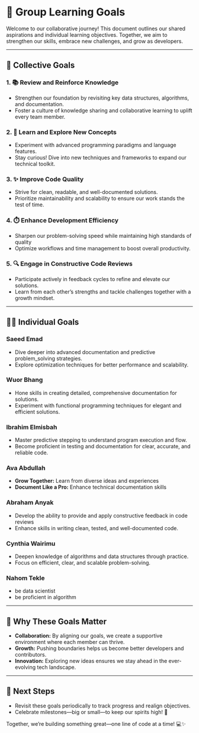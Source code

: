 # 🚀 Group Learning Goals  

Welcome to our collaborative journey! This document outlines our shared aspirations
 and individual learning objectives. Together, we aim to strengthen our skills,
  embrace new challenges, and grow as developers.  

---

## 🎯 **Collective Goals**  

### 1. **📚 Review and Reinforce Knowledge**  

- Strengthen our foundation by revisiting key data structures, algorithms, and
  documentation.  
- Foster a culture of knowledge sharing and collaborative learning to uplift
  every team member.  

### 2. **🧠 Learn and Explore New Concepts**  

- Experiment with advanced programming paradigms and language features.  
- Stay curious! Dive into new techniques and frameworks to expand our technical
   toolkit.  

### 3. **✨ Improve Code Quality**  

- Strive for clean, readable, and well-documented solutions.  
- Prioritize maintainability and scalability to ensure our work stands
  the test of time.  

### 4. **⏱️ Enhance Development Efficiency**  

- Sharpen our problem-solving speed while maintaining high standards of quality
- Optimize workflows and time management to boost overall productivity.  

### 5. **🔍 Engage in Constructive Code Reviews**  

- Participate actively in feedback cycles to refine and elevate our solutions.  
- Learn from each other’s strengths and tackle challenges together with a growth
 mindset.  

---

## 🧑‍💻 **Individual Goals**  

### **Saeed Emad**  

- Dive deeper into advanced documentation and predictive problem_solving
strategies.  
- Explore optimization techniques for better performance and scalability.  

### **Wuor Bhang**  

- Hone skills in creating detailed, comprehensive documentation for solutions.  
- Experiment with functional programming techniques for elegant and efficient
 solutions.  

### **Ibrahim Elmisbah**  

- Master predictive stepping to understand program execution and flow.  
- Become proficient in testing and documentation for clear, accurate,
 and reliable code.

### **Ava Abdullah**

- **Grow Together:** Learn from diverse ideas and experiences
- **Document Like a Pro:** Enhance technical documentation skills

### **Abraham Anyak**

- Develop the ability to provide and apply constructive feedback in code reviews
- Enhance skills in writing clean, tested, and well-documented code.

### **Cynthia Wairimu**

- Deepen knowledge of algorithms and data structures through practice.  
- Focus on efficient, clear, and scalable problem-solving.  

### **Nahom Tekle**

- be data scientist
- be proficient in algorithm

---

## 🌟 Why These Goals Matter  

- **Collaboration:** By aligning our goals, we create a supportive environment
 where each member can thrive.  
- **Growth:** Pushing boundaries helps us become better developers
 and contributors.  
- **Innovation:** Exploring new ideas ensures we stay ahead in the ever-evolving
 tech landscape.  

---

## 🚩 **Next Steps**  

- Revisit these goals periodically to track progress and realign objectives.  
- Celebrate milestones—big or small—to keep our spirits high! 🎉  

Together, we’re building something great—one line of code at a time! 💻✨  
